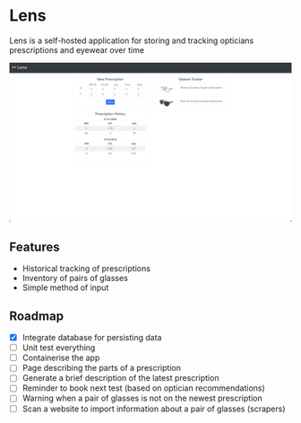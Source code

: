 # Lens

Lens is a self-hosted application for storing and tracking opticians prescriptions and eyewear over time

![Lens dashboard](./docs/img/lens_dashboard.png)

## Features

- Historical tracking of prescriptions
- Inventory of pairs of glasses
- Simple method of input

## Roadmap

- [x] Integrate database for persisting data
- [ ] Unit test everything
- [ ] Containerise the app
- [ ] Page describing the parts of a prescription
- [ ] Generate a brief description of the latest prescription
- [ ] Reminder to book next test (based on optician recommendations)
- [ ] Warning when a pair of glasses is not on the newest prescription
- [ ] Scan a website to import information about a pair of glasses (scrapers)
